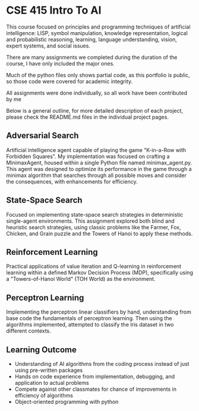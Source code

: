 # CSE 415 Intro To AI

This course focused on principles and programming techniques of artificial intelligence: LISP, symbol manipulation, knowledge representation, logical and probabilistic reasoning, learning, language understanding, vision, expert systems, and social issues.

There are many assignments we completed during the duration of the course, I have only included the major ones.

Much of the python files only shows partial code, as this portfolio is public, so those code were covered for academic integrity.

All assignments were done individually, so all work have been contributed by me

Below is a general outline, for more detailed description of each project, please check the README.md files in the individual project pages.


## Adversarial Search

Artificial intelligence agent capable of playing the game "K-in-a-Row with Forbidden Squares". My implementation was focused on crafting a MinimaxAgent, housed within a single Python file named minimax_agent.py. This agent was designed to optimize its performance in the game through a minimax algorithm that searches through all possible moves and consider the consequences, with enhancements for efficiency.

## State-Space Search

Focused on implementing state-space search strategies in deterministic single-agent environments. This assignment explored both blind and heuristic search strategies, using classic problems like the Farmer, Fox, Chicken, and Grain puzzle and the Towers of Hanoi to apply these methods.

## Reinforcement Learning

Practical applications of value iteration and Q-learning in reinforcement learning within a defined Markov Decision Process (MDP), specifically using a "Towers-of-Hanoi World" (TOH World) as the environment.

## Perceptron Learning

Implementing the perceptron linear classifiers by hand, understanding from base code the fundamentals of perceptron learning. Then using the algorithms implemented, attempted to classify the Iris dataset in two different contexts. 

## Learning Outcome

- Understanding of AI algorithms from the coding process instead of just using pre-written packages
- Hands on code experience from implementation, debugging, and application to actual problems
- Compete against other classmates for chance of improvements in efficiency of algorithms
- Object-oriented programming with python
